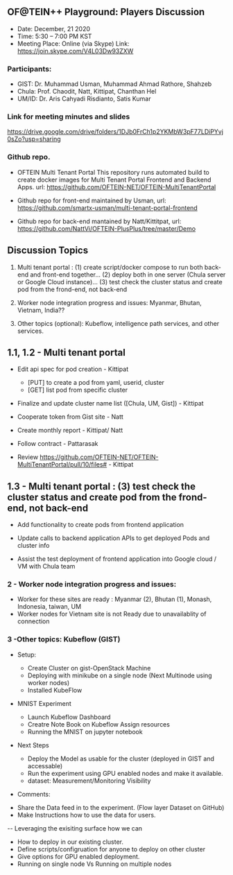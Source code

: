 ## OF@TEIN++ Playground: Players Discussion

* Date: December, 21 2020 
* Time: 5:30 – 7:00 PM KST
* Meeting Place: Online (via Skype)
Link: https://join.skype.com/V4L03Dw93ZXW

### Participants:

*	GIST: 		Dr. Muhammad Usman, Muhammad Ahmad Rathore, Shahzeb
* Chula:  Prof. Chaodit, Natt, Kittipat,  Chanthan Hel
*	UM/ID: 		Dr. Aris Cahyadi Risdianto, Satis Kumar


### Link for meeting minutes and slides
https://drive.google.com/drive/folders/1DJb0FrCh1p2YKMbW3pF77LDiPYvj0sZo?usp=sharing

###  Github repo. 

* OFTEIN Multi Tenant Portal
This repository runs automated build to create docker images for Multi Tenant Portal Frontend and Backend Apps.
url: https://github.com/OFTEIN-NET/OFTEIN-MultiTenantPortal

* Github repo for front-end maintained by Usman, url: https://github.com/smartx-usman/multi-tenant-portal-frontend

* Github repo for back-end  mantained by Natt/Kittitpat, url: https://github.com/NattVi/OFTEIN-PlusPlus/tree/master/Demo

## Discussion Topics

1. Multi tenant portal : 
  (1) create script/docker compose to run both back-end and front-end together... 
  (2) deploy both in one server (Chula server or Google Cloud instance)... 
  (3) test check the cluster status and create pod from the frond-end, not back-end

1. Worker node integration progress and issues: Myanmar, Bhutan, Vietnam, India??

1. Other topics (optional): Kubeflow, intelligence path services, and other services.


## 1.1, 1.2 - Multi tenant portal
* Edit api spec for pod creation - Kittipat
  - [PUT] to create a pod from yaml, userid, cluster
  - [GET] list pod from specific cluster

* Finalize and update cluster name list ([Chula, UM, Gist]) - Kittipat

* Cooperate token from Gist site - Natt
* Create monthly report - Kittipat/ Natt
* Follow contract - Pattarasak

* Review https://github.com/OFTEIN-NET/OFTEIN-MultiTenantPortal/pull/10/files# - Kittipat


## 1.3 - Multi tenant portal : (3) test check the cluster status and create pod from the frond-end, not back-end

* Add functionality to create pods from frontend application 

* Update calls to backend application APIs to get deployed Pods and cluster info 

* Assist the test deployment of frontend application into Google cloud / VM with Chula team 


### 2 - Worker node integration progress and issues:

* Worker for these sites are ready : Myanmar (2), Bhutan (1), Monash, Indonesia, taiwan, UM
* Worker nodes for Vietnam site is not Ready due to unavailablity of connection

### 3 -Other topics: Kubeflow (GIST)


* Setup: 
  - Create Cluster on gist-OpenStack Machine
  - Deploying with minikube on a single node (Next Multinode using worker nodes)
  - Installed KubeFlow

* MNIST Experiment
  - Launch Kubeflow Dashboard
  - Creatre Note Book on Kubeflow Assign resources
  - Running the MNIST on jupyter notebook

* Next Steps
  - Deploy the Model as usable for the cluster (deployed in GIST and accessable)
  - Run the experiment using GPU enabled nodes and make it available.
  - dataset: Measurement/Monitoring Visibility
  
 * Comments:
  - Share the Data feed in to the experiment. (Flow layer Dataset on GitHub)
  - Make Instructions how to use the data for users.
 
  -- Leveraging the exisiting surface how we can
  - How to deploy in our existing cluster.
  - Define scripts/configruation for anyone to deploy on other cluster
  - Give options for GPU enabled deployment.
  - Running on single node Vs Running on multiple nodes 




